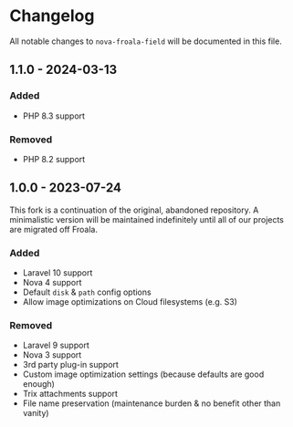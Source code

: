 # Changelog

All notable changes to `nova-froala-field` will be documented in this file.

## 1.1.0 - 2024-03-13

### Added

- PHP 8.3 support

### Removed

- PHP 8.2 support

## 1.0.0 - 2023-07-24

This fork is a continuation of the original, abandoned repository. 
A minimalistic version will be maintained indefinitely until all of our projects are migrated off Froala. 

### Added

- Laravel 10 support
- Nova 4 support
- Default `disk` & `path` config options
- Allow image optimizations on Cloud filesystems (e.g. S3)

### Removed
- Laravel 9 support
- Nova 3 support
- 3rd party plug-in support
- Custom image optimization settings (because defaults are good enough)
- Trix attachments support
- File name preservation (maintenance burden & no benefit other than vanity)
